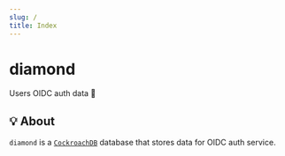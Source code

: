 ```yaml
---
slug: /
title: Index
---
```


# diamond

Users OIDC auth data 🪪

## 💡 About

`diamond` is a [`CockroachDB`](https://github.com/cockroachdb/cockroach) database
that stores data for OIDC auth service.
